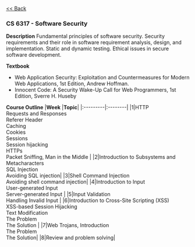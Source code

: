 [<< Back](../ReadMe.md)

### CS 6317 - Software Security

**Description**
Fundamental principles of software security. Security requirements and their role in software requirement analysis, design, and implementation. Static and dynamic testing. Ethical issues in secure software development.

**Textbook**
- Web Application Security: Exploitation and Countermeasures for Modern Web Applications, 1st Edition, Andrew Hoffman.
- Innocent Code: A Security Wake-Up Call for Web Programmers, 1st Edition, Sverre H. Huseby 

**Course Outline**
|**Week**  |**Topic**|
|:---------|:--------|
|1|HTTP<br/>Requests and Responses <br/>Referer Header<br/>Caching <br/>Cookies <br/>Sessions <br/>Session hijacking <br/>HTTPs <br/>Packet Sniffing, Man in the Middle |
|2|Introduction to Subsystems and Metacharacters <br/>SQL Injection <br/>Avoiding SQL injection|
|3|Shell Command Injection <br/>Avoiding shell command injection|
|4|Introduction to Input <br/>User-generated Input <br/>Server-generated Input |
|5|Input Validation <br/>Handling Invalid Input |
|6|Introduction to Cross-Site Scripting (XSS)<br/>XSS-based Session Hijacking<br/>Text Modification<br/>The Problem<br/>The Solution |
|7|Web Trojans, Introduction<br/>The Problem<br/>The Solution|
|8|Review and problem solving|